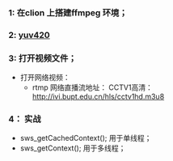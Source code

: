 ### 1: 在clion 上搭建ffmpeg 环境；
### 2: [yuv420](https://www.bilibili.com/video/BV1bT4y1w78z?p=4&vd_source=48ebba24d97534cb7fc891ea4972fffa)
### 3: 打开视频文件；
   * 打开网络视频：
     * rtmp 网络直播流地址： CCTV1高清：http://ivi.bupt.edu.cn/hls/cctv1hd.m3u8
### 4： 实战
* sws_getCachedContext(); 用于单线程；
* sws_getContext(); 用于多线程；

